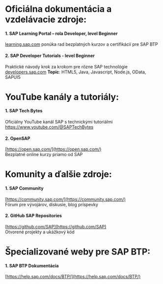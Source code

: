 # Oficiálna dokumentácia a vzdelávacie zdroje:
#### 1.	SAP Learning Portal – rola Developer, level Beginner <br>
[learning.sap.com](https://learning.sap.com/browse/roles/developer?page=1&access=free&get-started=true&experienceLevel=BEGINNER) ponúka rad bezplatných kurzov a certifikácií pre SAP BTP <br>

#### 2.	SAP Developer Tutorials -  level Beginner
Praktické návody krok za krokom pre rôzne SAP technológie [developers.sap.com](https://developers.sap.com/tutorial-navigator.html?tag=tutorial%3Aexperience%2Fbeginner)
**Topic**: HTML5, Java, Javascript, Node.js, OData, SAPUI5 <br>


# YouTube kanály a tutoriály:
#### 1.	SAP Tech Bytes <br>
Oficiálny YouTube kanál SAP s technickými tutoriálmi <br>
https://www.youtube.com/@SAPTechBytes <br>

#### 2.	OpenSAP
[https://open.sap.com/](https://open.sap.com/) <br>
Bezplatné online kurzy priamo od SAP <br>

# Komunity a ďalšie zdroje:
#### 1.	SAP Community <br>
[https://community.sap.com/](https://community.sap.com/) <br>
Fórum pre vývojárov, diskusie, blog príspevky <br>

#### 2.	GitHub SAP Repositories
[https://github.com/SAP](https://github.com/SAP) <br>
Otvorené projekty a ukážkový kód <br>

# Špecializované weby pre SAP BTP:
#### 1.	SAP BTP Dokumentácia <br>
[https://help.sap.com/docs/BTP/](https://help.sap.com/docs/BTP/) <br>
